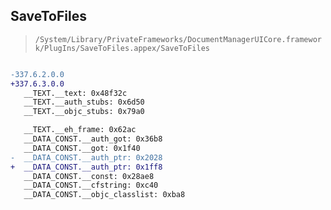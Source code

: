 ## SaveToFiles

> `/System/Library/PrivateFrameworks/DocumentManagerUICore.framework/PlugIns/SaveToFiles.appex/SaveToFiles`

```diff

-337.6.2.0.0
+337.6.3.0.0
   __TEXT.__text: 0x48f32c
   __TEXT.__auth_stubs: 0x6d50
   __TEXT.__objc_stubs: 0x79a0

   __TEXT.__eh_frame: 0x62ac
   __DATA_CONST.__auth_got: 0x36b8
   __DATA_CONST.__got: 0x1f40
-  __DATA_CONST.__auth_ptr: 0x2028
+  __DATA_CONST.__auth_ptr: 0x1ff8
   __DATA_CONST.__const: 0x28ae8
   __DATA_CONST.__cfstring: 0xc40
   __DATA_CONST.__objc_classlist: 0xba8

```

